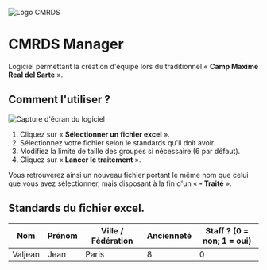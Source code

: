 ![Logo CMRDS](https://i.imgur.com/cmq56bu.png)
# CMRDS Manager

Logiciel permettant la création d'équipe lors du traditionnel « **Camp Maxime Real del Sarte** ». 

## Comment l'utiliser ?
![Capture d'écran du logiciel](https://i.imgur.com/6KcVOot.png)

 1. Cliquez sur « **Sélectionner un fichier excel** ». 
 2. Sélectionnez votre fichier selon le standards qu'il doit avoir.
 3. Modifiez la limite de taille des groupes si nécessaire (6 par défaut).
 4. Cliquez sur « **Lancer le traitement** ». 

Vous retrouverez ainsi un nouveau fichier portant le même nom que celui que vous avez sélectionner, mais disposant à la fin d'un « **- Traité** ». 

## Standards du fichier excel.
| Nom | Prénom | Ville / Fédération | Ancienneté | Staff ? (0 = non; 1 = oui) |
|--|--|--|--|--|
| Valjean | Jean | Paris | 8 | 0 |
